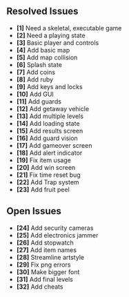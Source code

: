 ## Resolved Issues ##

- **[1]** Need a skeletal, executable game
- **[2]** Need a playing state
- **[3]** Basic player and controls
- **[4]** Add basic map
- **[5]** Add map collision
- **[6]** Splash state
- **[7]** Add coins
- **[8]** Add ruby
- **[9]** Add keys and locks
- **[10]** Add GUI
- **[11]** Add guards
- **[12]** Add getaway vehicle
- **[13]** Add multiple levels
- **[14]** Add loading state
- **[15]** Add results screen
- **[16]** Add guard vision
- **[17]** Add gameover screen
- **[18]** Add alert indicator
- **[19]** Fix item usage
- **[20]** Add win screen
- **[21]** Fix time reset bug
- **[22]** Add Trap system
- **[23]** Add fruit peel

## Open Issues ##

- **[24]** Add security cameras
- **[25]** Add electronics jammer
- **[26]** Add stopwatch
- **[27]** Add item names
- **[28]** Streamline artstyle
- **[29]** Fix png errors
- **[30]** Make bigger font
- **[31]** Add final levels
- **[32]** Add cheats


